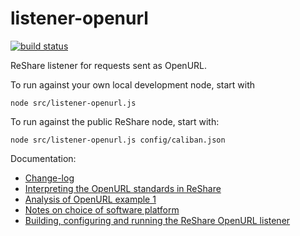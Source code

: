 # listener-openurl

[![build status](https://travis-ci.org/openlibraryenvironment/listener-openurl.svg?branch=master)](https://travis-ci.org/openlibraryenvironment/listener-openurl)

ReShare listener for requests sent as OpenURL.

To run against your own local development node, start with

	node src/listener-openurl.js

To run against the public ReShare node, start with:

	node src/listener-openurl.js config/caliban.json

Documentation:

* [Change-log](CHANGELOG.md)
* [Interpreting the OpenURL standards in ReShare](doc/interpreting-OpenURL.md)
* [Analysis of OpenURL example 1](examples/example1-analysis.md)
* [Notes on choice of software platform](doc/platform-notes.md)
* [Building, configuring and running the ReShare OpenURL listener](doc/manual.md)


